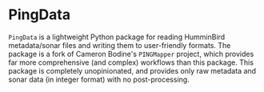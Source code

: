 # PingData

`PingData` is a lightweight Python package for reading HumminBird metadata/sonar files and writing them to user-friendly formats.
The package is a fork of Cameron Bodine's `PINGMapper` project, which provides far more comprehensive (and complex) workflows than this package.
This package is completely unopinionated, and provides only raw metadata and sonar data (in integer format) with no post-processing.

